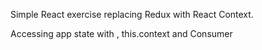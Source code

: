Simple React exercise replacing Redux with React Context.

Accessing app state with , this.context and Consumer


